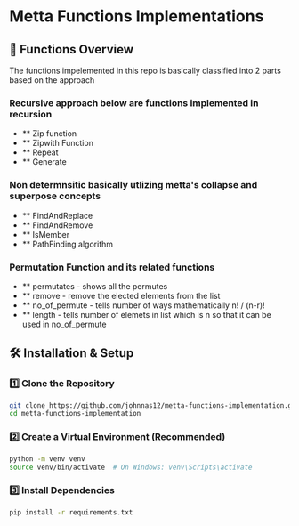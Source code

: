 # Metta Functions Implementations
## 🚀 Functions Overview
The functions impelemented in this repo is basically classified into 2 parts based on the approach
 ### Recursive approach below are functions implemented in recursion
- ** Zip function 
- ** Zipwith Function
- ** Repeat
- ** Generate
 ### Non determnsitic basically utlizing metta's collapse and superpose concepts
- ** FindAndReplace
- ** FindAndRemove
- ** IsMember
- ** PathFinding algorithm
 ### Permutation Function and its related functions
- ** permutates - shows all the permutes
- ** remove - remove the elected elements from the list
- ** no_of_permute - tells number of ways mathematically n! / (n-r)!
- ** length - tells number of elemets in list which is n so that it can be used in no_of_permute
## 🛠️ Installation & Setup
### 1️⃣ **Clone the Repository**
```sh
git clone https://github.com/johnnas12/metta-functions-implementation.git
cd metta-functions-implementation
```

### 2️⃣ **Create a Virtual Environment** (Recommended)
```sh
python -m venv venv
source venv/bin/activate  # On Windows: venv\Scripts\activate
```

### 3️⃣ **Install Dependencies**
```sh
pip install -r requirements.txt
```
